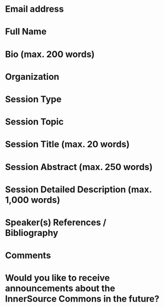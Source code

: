 # Email address

# Full Name

# Bio (max. 200 words)

# Organization

# Session Type

# Session Topic

# Session Title (max. 20 words)

# Session Abstract (max. 250 words)

# Session Detailed Description (max. 1,000 words)

# Speaker(s) References / Bibliography

# Comments

# Would you like to receive announcements about the InnerSource Commons in the future?
